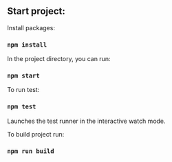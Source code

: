 ## Start project:

Install packages:

### `npm install`

In the project directory, you can run:

### `npm start`

To run test:

### `npm test`

Launches the test runner in the interactive watch mode.

To build project run:

### `npm run build`

